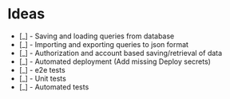 # Ideas 
- [_] - Saving and loading queries from database
- [_] - Importing and exporting queries to json format
- [_] - Authorization and account based saving/retrieval of data
- [_] - Automated deployment (Add missing Deploy secrets)
- [_] - e2e tests
- [_] - Unit tests
- [_] - Automated tests